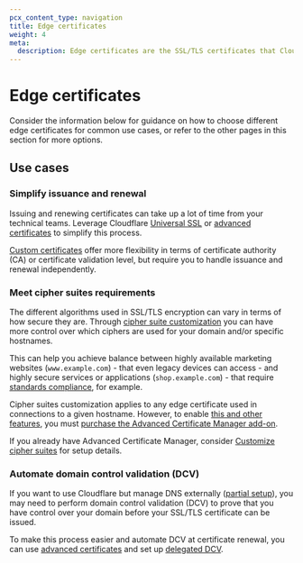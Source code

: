```yaml
---
pcx_content_type: navigation
title: Edge certificates
weight: 4
meta:
  description: Edge certificates are the SSL/TLS certificates that Cloudflare presents to your visitors. Consider how different certificate types align to common use cases.
---
```


# Edge certificates

Consider the information below for guidance on how to choose different edge certificates for common use cases, or refer to the other pages in this section for more options.

## Use cases

### Simplify issuance and renewal

Issuing and renewing certificates can take up a lot of time from your technical teams. Leverage Cloudflare [Universal SSL](/ssl/edge-certificates/universal-ssl/) or [advanced certificates](/ssl/edge-certificates/advanced-certificate-manager/) to simplify this process.

[Custom certificates](/ssl/edge-certificates/custom-certificates/) offer more flexibility in terms of certificate authority (CA) or certificate validation level, but require you to handle issuance and renewal independently.

### Meet cipher suites requirements

The different algorithms used in SSL/TLS encryption can vary in terms of how secure they are. Through [cipher suite customization](/ssl/reference/cipher-suites/customize-cipher-suites/) you can have more control over which ciphers are used for your domain and/or specific hostnames.

This can help you achieve balance between highly available marketing websites (`www.example.com`) - that even legacy devices can access - and highly secure services or applications (`shop.example.com`) - that require [standards compliance](/ssl/reference/cipher-suites/compliance-status/), for example.

Cipher suites customization applies to any edge certificate used in connections to a given hostname. However, to enable [this and other features](/ssl/edge-certificates/advanced-certificate-manager/#advanced-certificate-manager), you must [purchase the Advanced Certificate Manager add-on](https://dash.cloudflare.com/?to=/:account/:zone/ssl-tls/acm/).

If you already have Advanced Certificate Manager, consider [Customize cipher suites](/ssl/reference/cipher-suites/customize-cipher-suites/) for setup details.

### Automate domain control validation (DCV)

If you want to use Cloudflare but manage DNS externally ([partial setup](/dns/zone-setups/partial-setup/)), you may need to perform domain control validation (DCV) to prove that you have control over your domain before your SSL/TLS certificate can be issued.

To make this process easier and automate DCV at certificate renewal, you can use [advanced certificates](/ssl/edge-certificates/advanced-certificate-manager/) and set up [delegated DCV](/ssl/edge-certificates/changing-dcv-method/methods/delegated-dcv/).